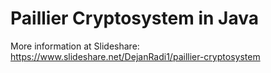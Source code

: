 # Paillier Cryptosystem in Java
More information at Slideshare:
https://www.slideshare.net/DejanRadi1/paillier-cryptosystem